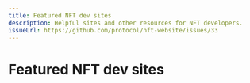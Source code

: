 ```yaml
---
title: Featured NFT dev sites
description: Helpful sites and other resources for NFT developers.
issueUrl: https://github.com/protocol/nft-website/issues/33
---
```

 # Featured NFT dev sites

<ContentStatus />